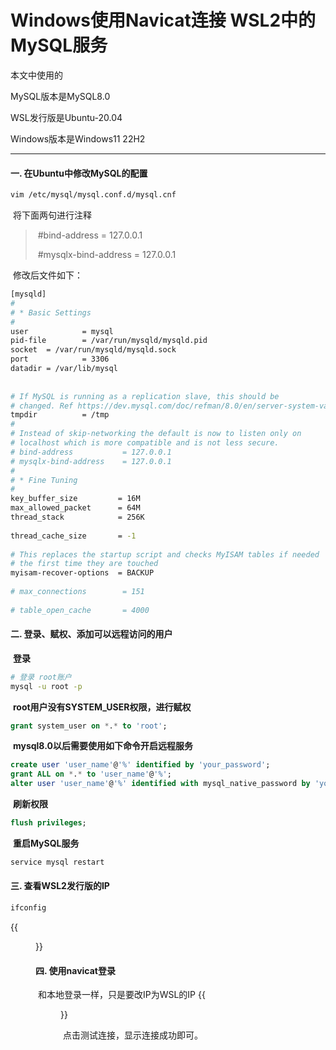 # Windows使用Navicat连接 WSL2中的MySQL服务




本文中使用的

MySQL版本是MySQL8.0

WSL发行版是Ubuntu-20.04

Windows版本是Windows11 22H2

---

#### 一. 在Ubuntu中修改MySQL的配置

```bash
vim /etc/mysql/mysql.conf.d/mysql.cnf
```

​	将下面两句进行注释

> ​	#bind-address = 127.0.0.1
>
> ​	#mysqlx-bind-address = 127.0.0.1

​	修改后文件如下：

```bash
[mysqld]
#
# * Basic Settings
#
user            = mysql
pid-file        = /var/run/mysqld/mysqld.pid
socket  = /var/run/mysqld/mysqld.sock
port            = 3306
datadir = /var/lib/mysql
 
 
# If MySQL is running as a replication slave, this should be
# changed. Ref https://dev.mysql.com/doc/refman/8.0/en/server-system-variables.html#sysvar_tmpdir
tmpdir          = /tmp
#
# Instead of skip-networking the default is now to listen only on
# localhost which is more compatible and is not less secure.
# bind-address           = 127.0.0.1
# mysqlx-bind-address    = 127.0.0.1
#
# * Fine Tuning
#
key_buffer_size         = 16M
max_allowed_packet      = 64M
thread_stack            = 256K
 
thread_cache_size       = -1
 
# This replaces the startup script and checks MyISAM tables if needed
# the first time they are touched
myisam-recover-options  = BACKUP
 
# max_connections        = 151
 
# table_open_cache       = 4000
```

#### 二. 登录、赋权、添加可以远程访问的用户

​	**登录**

```bash
# 登录 root账户
mysql -u root -p
```

​	**root用户没有SYSTEM_USER权限，进行赋权**

```sql
grant system_user on *.* to 'root';
```

​	**mysql8.0以后需要使用如下命令开启远程服务**

```sql
create user 'user_name'@'%' identified by 'your_password';
grant ALL on *.* to 'user_name'@'%';
alter user 'user_name'@'%' identified with mysql_native_password by 'your_password';
```

​	**刷新权限**

```sql
flush privileges;
```

​	**重启MySQL服务**

```bash
service mysql restart
```

#### 三. 查看WSL2发行版的IP

```bash
ifconfig
```

{{<figure src = "/images/network-ip.png" title = "network-ip">}}

#### 四. 使用navicat登录

​	和本地登录一样，只是要改IP为WSL的IP
{{<figure src = "/images/navicat-wsl-connect.png" title = "navicat-wsl-connect" >}}

​	点击测试连接，显示连接成功即可。

